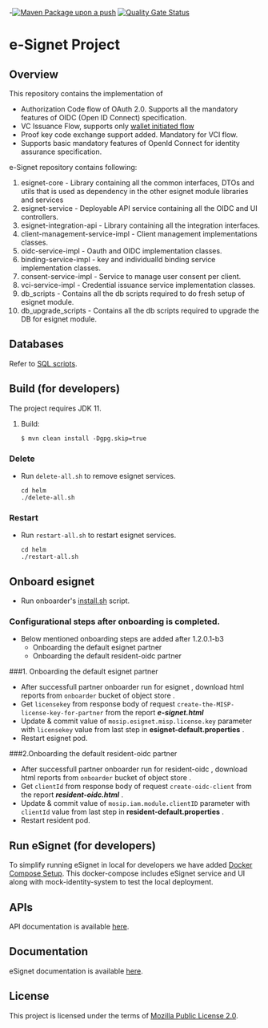 -[![Maven Package upon a push](https://github.com/mosip/esignet/actions/workflows/push_trigger.yml/badge.svg?branch=develop)](https://github.com/mosip/esignet/actions/workflows/push_trigger.yml)
[![Quality Gate Status](https://sonarcloud.io/api/project_badges/measure?project=mosip_esignet&id=mosip_esignet&metric=alert_status)](https://sonarcloud.io/dashboard?id=mosip_esignet)
# e-Signet Project
## Overview
This repository contains the implementation of 
* Authorization Code flow of OAuth 2.0. Supports all the mandatory features of OIDC (Open ID Connect) specification.
* VC Issuance Flow, supports only [wallet initiated flow](https://openid.net/specs/openid-4-verifiable-credential-issuance-1_0-12.html#name-authorization-code-flow)
* Proof key code exchange support added. Mandatory for VCI flow.
* Supports basic mandatory features of OpenId Connect for identity assurance specification.

e-Signet repository contains following:

1. esignet-core - Library containing all the common interfaces, DTOs and utils that is used as dependency in the other esignet module libraries and services
2. esignet-service - Deployable API service containing all the OIDC and UI controllers.
3. esignet-integration-api - Library containing all the integration interfaces.
4. client-management-service-impl - Client management implementations classes.
5. oidc-service-impl - Oauth and OIDC implementation classes.
6. binding-service-impl - key and individualId binding service implementation classes.
7. consent-service-impl - Service to manage user consent per client. 
8. vci-service-impl - Credential issuance service implementation classes.
9. db_scripts - Contains all the db scripts required to do fresh setup of esignet module.
10. db_upgrade_scripts - Contains all the db scripts required to upgrade the DB for esignet module.

## Databases
Refer to [SQL scripts](db_scripts).

## Build (for developers)
The project requires JDK 11.
1. Build:
    ```
    $ mvn clean install -Dgpg.skip=true
    ```
### Delete
* Run `delete-all.sh` to remove esignet services.
  ```
  cd helm
  ./delete-all.sh
  ```

### Restart
* Run `restart-all.sh` to restart esignet services.
  ```
  cd helm
  ./restart-all.sh
  ```
## Onboard esignet
* Run onboarder's [install.sh](partner-onboarder) script.

### Configurational steps after onboarding is completed.
*  Below mentioned onboarding steps are added after 1.2.0.1-b3
   *  Onboarding the default esignet partner
   *  Onboarding the default resident-oidc partner

###1. Onboarding the default esignet partner
*  After successfull partner onboarder run for esignet , download html reports from `onboarder` bucket of object store .
*  Get `licensekey` from  response body of  request `create-the-MISP-license-key-for-partner` from the report **_e-signet.html_**
*  Update & commit  value of  `mosip.esignet.misp.license.key`  parameter with `licensekey` value from last step in **esignet-default.properties** .
*  Restart  esignet pod.

###2.Onboarding the default resident-oidc partner
*  After successfull partner onboarder run for resident-oidc , download html reports from `onboarder` bucket of object store .
*  Get `clientId` from  response body of  request `create-oidc-client` from the report **_resident-oidc.html_** .
*  Update & commit  value of  `mosip.iam.module.clientID`  parameter with `clientId` value from last step in **resident-default.properties** .
*  Restart resident pod.

## Run eSignet (for developers)
To simplify running eSignet in local for developers we have added [Docker Compose Setup](docker-compose/README.md). 
This docker-compose includes eSignet service and UI along with mock-identity-system to test the local deployment. 

  
## APIs
API documentation is available [here](docs/esignet-openapi.yaml).

## Documentation
eSignet documentation is available [here](https://docs.esignet.io/).

## License
This project is licensed under the terms of [Mozilla Public License 2.0](LICENSE).

